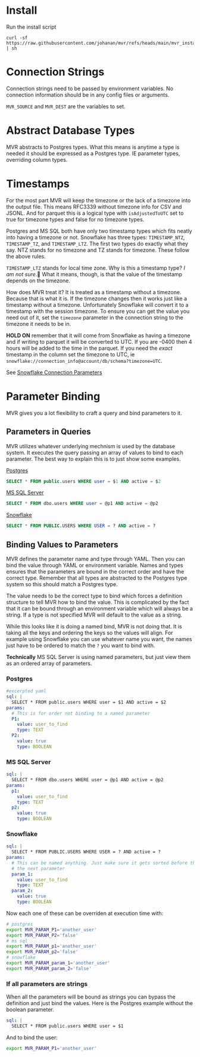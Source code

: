 # Install
Run the install script 
```shell
curl -sf https://raw.githubusercontent.com/johanan/mvr/refs/heads/main/mvr_install.sh | sh
```

# Connection Strings
Connection strings need to be passed by environment variables. No connection information should be in any config files or arguments. 

`MVR_SOURCE` and `MVR_DEST` are the variables to set.

# Abstract Database Types
MVR abstracts to Postgres types. What this means is anytime a type is needed it should be expressed as a Postgres type. IE parameter types, overriding column types. 

# Timestamps
For the most part MVR will keep the timezone or the lack of a timezone into the output file. This means RFC3339 without timezone info for CSV and JSONL. And for parquet this is a logical type with `isAdjustedToUTC` set to true for timezone types and false for no timezone types.

Postgres and MS SQL both have only two timestamp types which fits neatly into having a timezone or not. Snowflake has three types: `TIMESTAMP_NTZ`, `TIMESTAMP_TZ`, and `TIMESTAMP_LTZ`. The first two types do exactly what they say. NTZ stands for no timezone and TZ stands for timezone. These follow the above rules.

`TIMESTAMP_LTZ` stands for local time zone. Why is this a timestamp type? *I am not sure*.🤷 What it means, though, is that the value of the timestamp depends on the timezone.

How does MVR treat it? It is treated as a timestamp without a timezone. Because that is what it is. If the timezone changes then it works just like a timestamp without a timezone. Unfortunately Snowflake will convert it to a timestamp with the session timezone. To ensure you can get the value you need out of it, set the `timezone` parameter in the connection string to the timezone it needs to be in. 

**HOLD ON** remember that it will come from Snowflake as having a timezone and if writing to parquet it will be converted to UTC. If you are -0400 then 4 hours will be added to the time in the parquet. If you need the *exact* timestamp in the column set the timezone to UTC, ie `snowflake://connection_info@account/db/schema?timezone=UTC`.

See [Snowflake Connection Parameters](https://pkg.go.dev/github.com/snowflakedb/gosnowflake#hdr-Connection_Parameters)

# Parameter Binding
MVR gives you a lot flexibility to craft a query and bind parameters to it. 

## Parameters in Queries

MVR utilizes whatever underlying mechnism is used by the database system. It executes the query passing an array of values to bind to each parameter. The best way to explain this is to just show some examples.

[Postgres](https://pkg.go.dev/github.com/jackc/pgx/v5#Conn.Prepare)
```sql
SELECT * FROM public.users WHERE user = $1 AND active = $2
```

[MS SQL Server](https://pkg.go.dev/github.com/jackc/pgx/v5#Conn.Prepare)
```sql
SELECT * FROM dbo.users WHERE user = @p1 AND active = @p2
```

[Snowflake](https://pkg.go.dev/github.com/snowflakedb/gosnowflake#hdr-Binding_Parameters)
```sql
SELECT * FROM PUBLIC.USERS WHERE USER = ? AND active = ?
```

## Binding Values to Parameters
MVR defines the parameter name and type through YAML. Then you can bind the value through YAML or environment variable.
Names and types ensures that the parameters are bound in the correct order and have the correct type. Remember that all types are abstracted to the Postgres type system so this should match a Postgres type.

The value needs to be the correct type to bind which forces a definition structure to tell MVR how to bind the value.
This is complicated by the fact that it can be bound through an environment variable which will always be a string. If a type is not specified MVR will default to the value as a string.

While this looks like it is doing a named bind, MVR is not doing that. It is taking all the keys and ordering the keys so the values will align. For example using Snowflake you can use whatever name you want, the names just have to be ordered to match the `?` you want to bind with.

**Technically** MS SQL Server is using named parameters, but just view them as an ordered array of parameters.

### Postgres
```yaml
#excerpted yaml
sql: |
  SELECT * FROM public.users WHERE user = $1 AND active = $2
params:
  # This is for order not binding to a named parameter
  P1:
    value: user_to_find
    type: TEXT
  P2:
    value: true
    type: BOOLEAN
```

### MS SQL Server
```yaml
sql: |
  SELECT * FROM dbo.users WHERE user = @p1 AND active = @p2
params:
  p1:
    value: user_to_find
    type: TEXT
  p2:
    value: true
    type: BOOLEAN
```
### Snowflake
```yaml
sql: |
  SELECT * FROM PUBLIC.USERS WHERE USER = ? AND active = ?
params:
  # This can be named anything. Just make sure it gets sorted before the 
  # the next parameter
  param_1:
    value: user_to_find
    type: TEXT
  param_2:
    value: true
    type: BOOLEAN
```

Now each one of these can be overriden at execution time with:
```bash
# postgres
export MVR_PARAM_P1='another_user'
export MVR_PARAM_P2='false'
# ms sql
export MVR_PARAM_p1='another_user'
export MVR_PARAM_p2='false'
# snowflake
export MVR_PARAM_param_1='another_user'
export MVR_PARAM_param_2='false'
```

### If all parameters are strings
When all the parameters will be bound as strings you can bypass the definition and just bind the values. Here is the Postgres example without the boolean parameter.

```yaml
sql: |
  SELECT * FROM public.users WHERE user = $1
```
And to bind the user:
```bash
export MVR_PARAM_P1='another_user'
```

